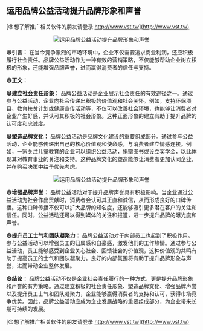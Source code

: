 ## **运用品牌公益活动提升品牌形象和声誉**

[😍想了解推广相关软件的朋友请登录 http://www.vst.tw](http://www.vst.tw)

 <center><img src="https://vst.tw/MP4/tuiguang/png/6.png" alt="运用品牌公益活动提升品牌形象和声誉"></center>

**😄引言：**
在当今竞争激烈的市场环境中，企业不仅需要追求商业利润，还应积极履行社会责任。品牌公益活动作为一种有效的营销策略，不仅能够帮助企业树立积极的形象，还能增强品牌声誉，进而赢得消费者的信任与支持。

**😄正文：**

**😄建立社会责任形象：**
品牌公益活动是企业展示社会责任的有效途径之一。通过参与公益活动，企业向社会传递出积极的价值观和社会关怀。例如，支持环保项目、教育扶贫计划或健康宣传活动等，不仅可以改善社会环境，也能够让消费者对企业产生好感，并认可其积极的社会形象。这种正面形象的建立有助于提升品牌的认可度和忠诚度。

**😄塑造品牌文化：**
品牌公益活动是品牌文化建设的重要组成部分。通过参与公益活动，企业能够传递出自己的核心价值观和使命感，与消费者建立情感连接。例如，一家关注儿童教育的企业可以组织公益活动，捐赠图书或设立奖学金，以此体现其对教育事业的关注和支持。这种品牌文化的塑造能够让消费者更加认同企业，并在购买决策中给予优先考虑。

 <center><img src="https://vst.tw/MP4/tuiguang/png/7.png" alt="运用品牌公益活动提升品牌形象和声誉"></center>

**😄增强品牌声誉：**
品牌公益活动对于提升品牌声誉具有积极影响。当企业通过公益活动为社会作出贡献时，消费者会认可其正直和诚信，从而形成良好的口碑传播。这种口碑传播不仅可以扩大品牌的知名度，还能够吸引更多潜在客户的关注和信任。同时，公益活动还可以得到媒体的关注和报道，进一步提升品牌的曝光度和声誉。

**😄提升员工士气和团队凝聚力：**
品牌公益活动对于内部员工也起到了积极作用。参与公益活动可以增强员工的归属感和自豪感，激发他们的工作热情。通过参与公益活动，员工能够感受到企业关心社会、回馈社会的价值观，这种价值观的共鸣有助于提高员工的士气和团队凝聚力。良好的内部氛围将有助于提升品牌形象与声誉，进而带动企业整体发展。

**😄结论：**
品牌公益活动不仅是企业社会责任履行的一种方式，更是提升品牌形象和声誉的有力策略。通过建立积极的社会责任形象、塑造品牌文化、增强品牌声誉以及提升员工士气和团队凝聚力，企业能够赢得消费者的支持和认可，获得市场竞争优势。因此，品牌公益活动应成为企业发展战略的重要组成部分，为企业带来长期可持续的发展。

[😍想了解推广相关软件的朋友请登录 http://www.vst.tw](http://www.vst.tw)



